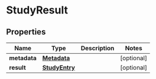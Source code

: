
# StudyResult

## Properties
Name | Type | Description | Notes
------------ | ------------- | ------------- | -------------
**metadata** | [**Metadata**](Metadata.md) |  |  [optional]
**result** | [**StudyEntry**](StudyEntry.md) |  |  [optional]



